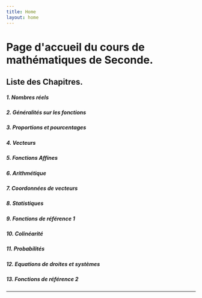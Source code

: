 ```yaml
---
title: Home
layout: home
---
```

# Page d'accueil du cours de mathématiques de Seconde.

## Liste des Chapitres.
##### 1. Nombres réels
##### 2. Généralités sur les fonctions
##### 3. Proportions et pourcentages
##### 4. Vecteurs
##### 5. Fonctions Affines
##### 6. Arithmétique
##### 7. Coordonnées de vecteurs
##### 8. Statistiques
##### 9. Fonctions de référence 1
##### 10. Colinéarité
##### 11. Probabilités
##### 12. Equations de droites et systèmes
##### 13. Fonctions de référence 2

----

[^1]: [It can take up to 10 minutes for changes to your site to publish after you push the changes to GitHub](https://docs.github.com/en/pages/setting-up-a-github-pages-site-with-jekyll/creating-a-github-pages-site-with-jekyll#creating-your-site).

[Just the Docs]: https://just-the-docs.github.io/just-the-docs/
[GitHub Pages]: https://docs.github.com/en/pages
[README]: https://github.com/just-the-docs/just-the-docs-template/blob/main/README.md
[Jekyll]: https://jekyllrb.com
[GitHub Pages / Actions workflow]: https://github.blog/changelog/2022-07-27-github-pages-custom-github-actions-workflows-beta/
[use this template]: https://github.com/just-the-docs/just-the-docs-template/generate
